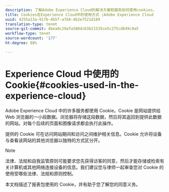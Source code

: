 ```yaml
---
description: 了解Adobe Experience Cloud的解决方案和服务如何使用cookies。
title: Cookies在Experience Cloud中的使用方式 |Adobe Experience Cloud
uuid: 4255a13a-917b-4b5f-a7d4-4b2e7521d189
translation-type: tm+mt
source-git-commit: 4bea0c29afa580dc63b21535ce5c275cd649c9a5
workflow-type: tm+mt
source-wordcount: '177'
ht-degree: 88%

---
```



# Experience Cloud 中使用的 Cookie{#cookies-used-in-the-experience-cloud}

Adobe Experience Cloud 中的许多服务都使用 Cookie。Cookie 是网站提供给 Web 浏览器的一小段数据。浏览器将存储这段数据，然后将其返回到提供此数据的网站。对每个后续的页面和图像请求都会执行此操作。

提供的 Cookie 可在访问网站期间和访问之间维护相关信息。Cookie 允许将设备与查看该网站的其他浏览器以独特的方式区分开。

>[!NOTE]
>
>法律、法规和自我监管原则可能要求您先获得访客的同意，然后才能存储或检索有关计算机或其他网络连接设备的信息。我们建议您与律师一起审查您对 Cookie 的使用受哪些法律、法规和原则控制。

本文档描述了报表包使用的 Cookie，并有助于您了解您的同意义务。
